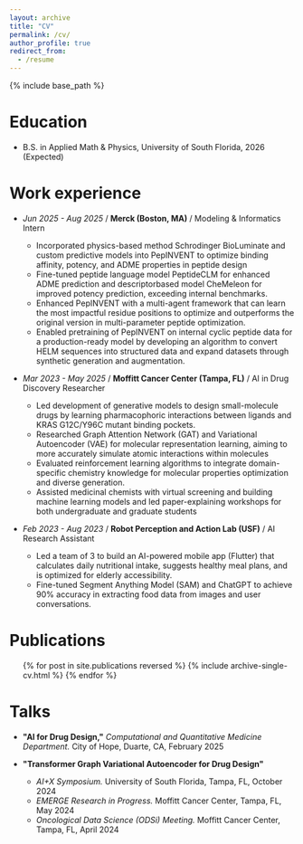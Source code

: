 ```yaml
---
layout: archive
title: "CV"
permalink: /cv/
author_profile: true
redirect_from:
  - /resume
---
```


{% include base_path %}

Education
======
* B.S. in Applied Math & Physics, University of South Florida, 2026 (Expected)

Work experience
======
* *Jun 2025 - Aug 2025* / **Merck (Boston, MA)** / Modeling & Informatics Intern 
  * Incorporated physics-based method Schrodinger BioLuminate and custom predictive models into
PepINVENT to optimize binding affinity, potency, and ADME properties in peptide design
  * Fine-tuned peptide language model PeptideCLM for enhanced ADME prediction and descriptorbased model CheMeleon for improved potency prediction, exceeding internal benchmarks.
  * Enhanced PepINVENT with a multi-agent framework that can learn the most impactful residue
positions to optimize and outperforms the original version in multi-parameter peptide optimization.
  *  Enabled pretraining of PepINVENT on internal cyclic peptide data for a production-ready model
by developing an algorithm to convert HELM sequences into structured data and expand datasets
through synthetic generation and augmentation.

* *Mar 2023 - May 2025* / **Moffitt Cancer Center (Tampa, FL)** / AI in Drug Discovery Researcher
  * Led development of generative models to design small-molecule drugs by learning pharmacophoric
interactions between ligands and KRAS G12C/Y96C mutant binding pockets.
  * Researched Graph Attention Network (GAT) and Variational Autoencoder (VAE) for molecular
representation learning, aiming to more accurately simulate atomic interactions within molecules
  * Evaluated reinforcement learning algorithms to integrate domain-specific chemistry knowledge for
molecular properties optimization and diverse generation.
  * Assisted medicinal chemists with virtual screening and building machine learning models and led
paper-explaining workshops for both undergraduate and graduate students

* *Feb 2023 - Aug 2023* / **Robot Perception and Action Lab (USF)** / AI Research Assistant
  * Led a team of 3 to build an AI-powered mobile app (Flutter) that calculates daily nutritional
intake, suggests healthy meal plans, and is optimized for elderly accessibility.
  * Fine-tuned Segment Anything Model (SAM) and ChatGPT to achieve 90% accuracy in extracting
food data from images and user conversations.
  

Publications
======
  <ul>{% for post in site.publications reversed %}
    {% include archive-single-cv.html %}
  {% endfor %}</ul>
  
Talks
======
* **"AI for Drug Design,"** *Computational and Quantitative Medicine Department.* City of Hope, Duarte, CA, February 2025

* **"Transformer Graph Variational Autoencoder for Drug Design"**
  * *AI+X Symposium.* University of South Florida, Tampa, FL, October 2024 
  * *EMERGE Research in Progress.* Moffitt Cancer Center, Tampa, FL, May 2024 
  * *Oncological Data Science (ODSi) Meeting.* Moffitt Cancer Center, Tampa, FL, April 2024
  
<!-- Teaching
======
  <ul>{% for post in site.teaching reversed %}
    {% include archive-single-cv.html %}
  {% endfor %}</ul>
  
Service and leadership
======
* Currently signed in to 43 different slack teams -->
